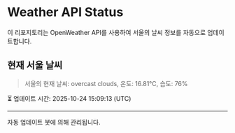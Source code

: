 
# Weather API Status

이 리포지토리는 OpenWeather API를 사용하여 서울의 날씨 정보를 자동으로 업데이트합니다.

## 현재 서울 날씨
> 서울의 현재 날씨: overcast clouds, 온도: 16.81°C, 습도: 76%

⏳ 업데이트 시간: 2025-10-24 15:09:13 (UTC)

---
자동 업데이트 봇에 의해 관리됩니다.
